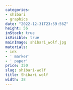 ```yaml
---
categories:
- shibari
- graphics
date: "2022-12-31T23:59:56Z"
height: 56
inStock: true
isVisible: true
mainImage: shibari_wolf.jpg
materials:
- ink
- ' marker'
- ' paper'
price: 350
slug: shibari-wolf
title: Shibari wolf
width: 38
---
```


